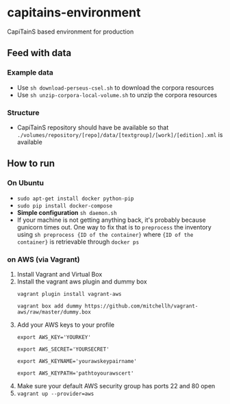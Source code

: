 # capitains-environment
CapiTainS based environment for production


## Feed with data

### Example data

- Use `sh download-perseus-csel.sh` to download the corpora resources
- Use `sh unzip-corpora-local-volume.sh` to unzip the corpora resources

### Structure

- CapiTainS repository should have be available so that `./volumes/repository/[repo]/data/[textgroup]/[work]/[edition].xml` is available

## How to run

### On Ubuntu

- `sudo apt-get install docker python-pip`
- `sudo pip install docker-compose`
- **Simple configuration** `sh daemon.sh`
- If your machine is not getting anything back, it's probably because gunicorn times out. One way to fix that is to `preprocess` the inventory using `sh preprocess {ID of the container}` where `{ID of the container}` is retrievable through `docker ps`

### on AWS (via Vagrant)

1. Install Vagrant and Virtual Box
1. Install the vagrant aws plugin and dummy box
   ```
   vagrant plugin install vagrant-aws
   
   vagrant box add dummy https://github.com/mitchellh/vagrant-aws/raw/master/dummy.box
   ```
1. Add your AWS keys to your profile
    ```
    export AWS_KEY='YOURKEY'
    
    export AWS_SECRET='YOURSECRET'
    
    export AWS_KEYNAME='yourawskeypairname'
    
    export AWS_KEYPATH='pathtoyourawscert'
    ```
1. Make sure your default AWS security group has ports 22 and 80 open
1. `vagrant up --provider=aws`

